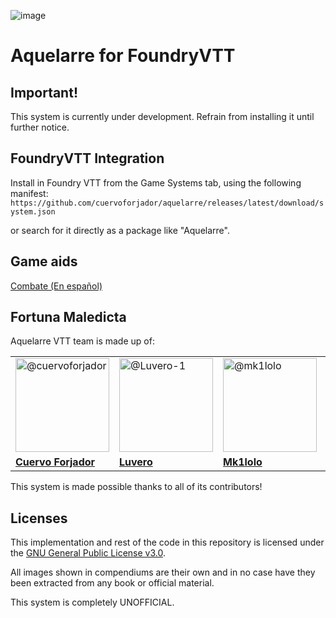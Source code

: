 ![image](https://github.com/cuervoforjador/aquelarre/assets/77968758/d2bfbb87-0358-452b-a0a5-eca9e49377e5)<h1>Aquelarre for FoundryVTT</h1>

## Important!
This system is currently under development. Refrain from installing it until further notice.

## FoundryVTT Integration

Install in Foundry VTT from the Game Systems tab, using the following manifest:
`https://github.com/cuervoforjador/aquelarre/releases/latest/download/system.json`

or search for it directly as a package like "Aquelarre".

## Game aids
<a href="https://github.com/cuervoforjador/aquelarre/wiki/Gu%C3%ADa-r%C3%A1pida-de-Combate">Combate (En español)</a>

## Fortuna Maledicta
Aquelarre VTT team is made up of: 

<table>
<tr>
  <td>
  <a href="https://github.com//cuervoforjador">
      <img class="avatar avatar-user" data-hovercard-type="user" data-hovercard-url="/users/cuervoforjador/hovercard" data-octo-click="hovercard-link-click" data-octo-dimensions="link_type:self" src="https://avatars.githubusercontent.com/u/77968758?v=4" width="150" alt="@cuervoforjador">
  </a>
  </td>
  <td>
  <a href="https://github.com//Luvero-1">
      <img class="avatar avatar-user" data-hovercard-type="user" data-hovercard-url="/users/Luvero-1/hovercard" data-octo-click="hovercard-link-click" data-octo-dimensions="link_type:self" src="https://avatars.githubusercontent.com/u/77019799?v=4" width="150" alt="@Luvero-1">
  </a>
  </td>
  <td>
  <a href="https://github.com/mk1lolo">
      <img class="avatar avatar-user" data-hovercard-type="user" data-hovercard-url="/users/mk1lolo/hovercard" data-octo-click="hovercard-link-click" data-octo-dimensions="link_type:self" src="https://avatars.githubusercontent.com/u/44495368?v=4" width="150" alt="@mk1lolo">
  </a>
  </td>  
  <td>
  <a href="">
      <img class="avatar avatar-user" data-hovercard-type="user" data-hovercard-url="" data-octo-click="hovercard-link-click" data-octo-dimensions="link_type:self" src="https://cdn.discordapp.com/avatars/1114214929453559839/d774a9dba14f3ccca925f28b86a0e4f1.webp" width="150" alt="@LingInSpain3919">
  </a>
  </td>  
  <td>
  <a href="https://github.com/tanynys">
      <img class="avatar avatar-user" data-hovercard-type="user" data-hovercard-url="/users/tanynys/hovercard" data-octo-click="hovercard-link-click" data-octo-dimensions="link_type:self" src="https://cdn.discordapp.com/avatars/281447229334618113/319e8d3887aea4bc7f701974442a89ef.webp" width="150" alt="@Tanys">
  </a>
  </td>   
</tr>
<tr>
  <td>
   <a href="https://github.com/cuervoforjador"><strong>Cuervo Forjador</strong></a>
  </td>
  <td>
   <a href="https://github.com//Luvero-1"><strong>Luvero</strong></a>
  </td>
  <td>
   <a href="https://github.com//mk1lolo"><strong>Mk1lolo</strong></a>  
  </td> 
  <td>
   <a href=""><strong>LingInSpain</strong></a>  
  </td>   
  <td>
   <a href=""><strong>Tanys</strong></a>  
  </td>   
</tr>
</table>

This system is made possible thanks to all of its contributors!

## Licenses

This implementation and rest of the code in this repository is licensed under the [GNU General Public License v3.0](https://github.com/cuervoforjador/aquelarre/blob/main/LICENSE.txt).

All images shown in compendiums are their own and in no case have they been extracted from any book or official material.

This system is completely UNOFFICIAL.
